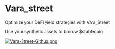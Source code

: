 # Vara_street

Optimize your DeFi yield strategies with Vara_Street

Use your synthetic assets to borrow $stablecoin

[![Vara-Street-Github.png](https://i.postimg.cc/dQZX3Xdg/Vara-Street-Github.png)](https://postimg.cc/grd4BggK)

